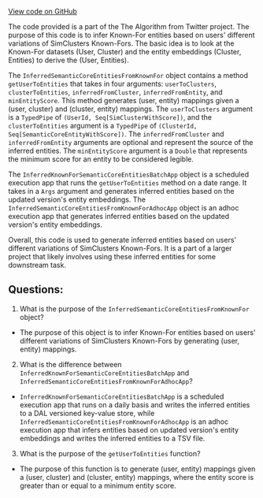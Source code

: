 [View code on GitHub](https://github.com/misbahsy/the-algorithm/src/scala/com/twitter/simclusters_v2/scalding/inferred_entities/InferredSemanticCoreEntitiesFromKnownFor.scala)

The code provided is a part of the The Algorithm from Twitter project. The purpose of this code is to infer Known-For entities based on users' different variations of SimClusters Known-Fors. The basic idea is to look at the Known-For datasets (User, Cluster) and the entity embeddings (Cluster, Entities) to derive the (User, Entities). 

The `InferredSemanticCoreEntitiesFromKnownFor` object contains a method `getUserToEntities` that takes in four arguments: `userToClusters`, `clusterToEntities`, `inferredFromCluster`, `inferredFromEntity`, and `minEntityScore`. This method generates (user, entity) mappings given a (user, cluster) and (cluster, entity) mappings. The `userToClusters` argument is a `TypedPipe` of `(UserId, Seq[SimClusterWithScore])`, and the `clusterToEntities` argument is a `TypedPipe` of `(ClusterId, Seq[SemanticCoreEntityWithScore])`. The `inferredFromCluster` and `inferredFromEntity` arguments are optional and represent the source of the inferred entities. The `minEntityScore` argument is a `Double` that represents the minimum score for an entity to be considered legible. 

The `InferredKnownForSemanticCoreEntitiesBatchApp` object is a scheduled execution app that runs the `getUserToEntities` method on a date range. It takes in a `Args` argument and generates inferred entities based on the updated version's entity embeddings. The `InferredSemanticCoreEntitiesFromKnownForAdhocApp` object is an adhoc execution app that generates inferred entities based on the updated version's entity embeddings. 

Overall, this code is used to generate inferred entities based on users' different variations of SimClusters Known-Fors. It is a part of a larger project that likely involves using these inferred entities for some downstream task.
## Questions: 
 1. What is the purpose of the `InferredSemanticCoreEntitiesFromKnownFor` object?
- The purpose of this object is to infer Known-For entities based on users' different variations of SimClusters Known-Fors by generating (user, entity) mappings.

2. What is the difference between `InferredKnownForSemanticCoreEntitiesBatchApp` and `InferredSemanticCoreEntitiesFromKnownForAdhocApp`?
- `InferredKnownForSemanticCoreEntitiesBatchApp` is a scheduled execution app that runs on a daily basis and writes the inferred entities to a DAL versioned key-value store, while `InferredSemanticCoreEntitiesFromKnownForAdhocApp` is an adhoc execution app that infers entities based on updated version's entity embeddings and writes the inferred entities to a TSV file.

3. What is the purpose of the `getUserToEntities` function?
- The purpose of this function is to generate (user, entity) mappings given a (user, cluster) and (cluster, entity) mappings, where the entity score is greater than or equal to a minimum entity score.